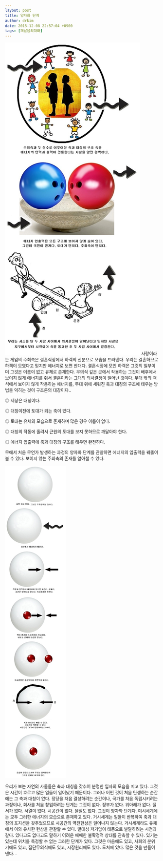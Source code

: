 ```yaml
---
layout: post
title: 양자화 단계
author: drkim
date: 2015-12-08 22:57:04 +0900
tags: [깨달음의대화]
---
```

![](/files/attach/images/198/076/646/92.jpg) 사랑이라는 게임의 주최측은 결혼식장에서 하객의 신분으로 모습을 드러낸다. 우리는 결혼하므로 하객이 모였다고 믿지만 에너지로 보면 반대다. 결혼식장에 모인 하객은 그것의 일부이며 그것은 이름이 없고 유체로 존재한다. 무의식 깊은 곳에서 작용하는 그것이 배후에서 보이지 않게 에너지를 줘서 결혼이라는 그대의 의사결정이 일어난 것이다. 무대 밖의 객석에서 보이지 않게 작용하는 에너지를, 무대 위에 세워진 축과 대칭의 구조에 태우는 방법을 익히는 것이 구조론의 대강이다..

  


  


◎ 세상은 대칭이다.  
  
◎ 대칭이전에 토대가 되는 축이 있다.  
  
◎ 토대는 유체의 모습으로 존재하며 많은 경우 이름이 없다.   
  
◎ 대칭의 작동에 홀려서 근원의 토대를 보지 못하므로 깨달아야 한다.   
  
◎ 에너지 입출력에 축과 대칭의 구조를 태우면 완전하다. 

  


무에서 처음 무언가 발생하는 과정의 양자화 단계를 관찰하면 에너지의 입출력을 꿰뚫어볼 수 있다. 보이지 않는 주최측의 존재를 알아챌 수 있다. 

  


![](/files/attach/images/198/076/646/91.jpg)



   
우리가 보는 자연의 사물들은 축과 대칭을 갖추어 분명한 입자의 모습을 띠고 있다. 그것은 시간이 흐르고 많은 일들이 일어났기 때문이다. 그러나 어떤 것이 처음 탄생하는 순간에는 그 축과 대칭이 없다. 정당을 처음 결성하려는 순간이나, 국가를 처음 독립시키려는 과정이나, 회사를 처음 창업하려는 단계는 그것이 없다. 정부가 없다. 위아래가 없다. 질서가 없다. 서열이 없다. 시공간이 없다. 물질도 없다. 그것이 양자화 단계다. 미시세계에는 모두 그러한 에너지의 모습으로 존재하고 있다. 거시세계는 일들이 반복하여 축과 대칭의 포지션을 갖추었으므로 시공간의 역전현상은 일어나지 않는다. 거시세계라도 유체에서 이와 유사한 현상을 관찰할 수 있다. 열대성 저기압이 태풍으로 발달하려는 시점과 같다. 있다고도 없다고도 말하기 어려운 애매한 불확정적 상태를 관측할 수 있다. 있기는 있는데 위치를 특정할 수 없는 그러한 단계가 있다. 그것은 마음에도 있고, 사회의 분위기에도 있고, 집단무의식에도 있고, 시장원리에도 있다. 도처에 있다. 많은 것을 만들어낸다. .